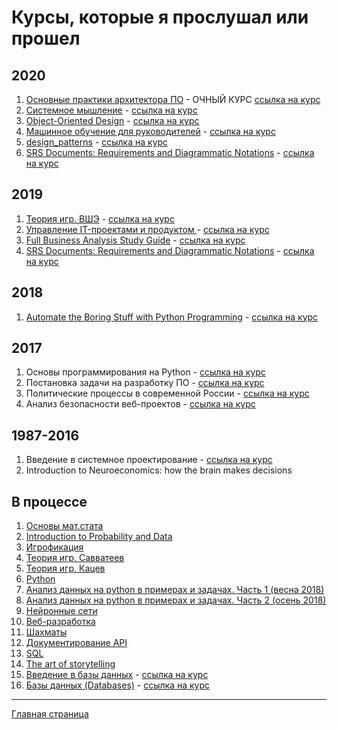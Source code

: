 <!-- Yandex.Metrika counter -->
<script type="text/javascript" >
   (function(m,e,t,r,i,k,a){m[i]=m[i]||function(){(m[i].a=m[i].a||[]).push(arguments)};
   m[i].l=1*new Date();k=e.createElement(t),a=e.getElementsByTagName(t)[0],k.async=1,k.src=r,a.parentNode.insertBefore(k,a)})
   (window, document, "script", "https://mc.yandex.ru/metrika/tag.js", "ym");

   ym(54428956, "init", {
        clickmap:true,
        trackLinks:true,
        accurateTrackBounce:true,
        webvisor:true
   });
</script>
<noscript><div><img src="https://mc.yandex.ru/watch/54428956" style="position:absolute; left:-9999px;" alt="" /></div></noscript>
<!-- /Yandex.Metrika counter -->

# Курсы, которые я прослушал или прошел

## 2020
1. [Основные практики архитектора ПО](desc/ARC-001.md) - ОЧНЫЙ КУРС [ссылка на курс](https://www.luxoft-training.ru/kurs/klyuchevye_praktiki_arhitektora_po.html)
2. [Системное мышление](desc/sys_think.md) - [ссылка на курс](https://www.coursera.org/learn/system-thinking/home/welcome)
3. [Object-Oriented Design](desc/obj_oriented_design.md) - [ссылка на курс](https://www.coursera.org/learn/object-oriented-design)
4. [Машинное обучение для руководителей](desc/ML_managers.md) - [ссылка на курс](https://www.coursera.org/learn/mashinnoye-obucheniye-dlya-rukovoditeley)
5. [design_patterns](desc/design_patterns.md) - [ссылка на курс](https://www.coursera.org/learn/design-patterns)
6. [SRS Documents: Requirements and Diagrammatic Notations](desc/SRSDocument.md) - [ссылка на курс](https://www.coursera.org/learn/srs-documents-requirements/)


## 2019
1. [Теория игр. ВШЭ](desc/GameTheoryHSE.md) - [ссылка на курс](https://www.coursera.org/learn/game-theory)
2. [Управление IT-проектами и продуктом ](desc/ProductMng.md) - [ссылка на курс](https://youtu.be/bVJSwGJolSs)
3. [Full Business Analysis Study Guide](desc/BA.md) - [ссылка на курс](https://www.udemy.com/course/business-analysis-study-guide/)
4. [SRS Documents: Requirements and Diagrammatic Notations](desc/SRS_Documents.md) - [ссылка на курс](https://www.coursera.org/learn/srs-documents-requirements)

## 2018
1. [Automate the Boring Stuff with Python Programming](desc/BoringStuff.md) - [ссылка на курс](https://www.udemy.com/automate/)

## 2017
1. Основы программирования на Python - [ссылка на курс](https://www.coursera.org/learn/python-osnovy-programmirovaniya)
2. Постановка задачи на разработку ПО - [ссылка на курс](https://stepik.org/course/1128/)
3. Политические процессы в современной России - [ссылка на курс](https://stepik.org/course/132)
4. Анализ безопасности веб-проектов - [ссылка на курс](https://stepik.org/course/127)

## 1987-2016
1. Введение в системное проектирование - [ссылка на курс](https://www.coursera.org/learn/systems-engineering)
2. Introduction to Neuroeconomics: how the brain makes decisions

## В процессе
1. [Основы мат.стата](https://stepik.org/course/76/)
2. [Introduction to Probability and Data](https://www.coursera.org/learn/probability-intro/home/welcome)
3. [Игрофикация](https://stepik.org/course/50391/syllabus)
4. [Теория игр, Савватеев](https://www.youtube.com/playlist?list=PLlx2izuC9gjj4crXUkw2luo8JfNCfmbkn)
5. [Теория игр, Кацев](https://www.youtube.com/watch?v=DCsw0R0F6cU&list=PLlb7e2G7aSpQVM2Q2_31gb58sWdhmxmAQ)
6. [Python](https://www.youtube.com/playlist?list=PLlb7e2G7aSpQhNphPSpcO4daaRPeVstku)
7. [Анализ данных на python в примерах и задачах. Часть 1 (весна 2018)](https://www.youtube.com/playlist?list=PLlb7e2G7aSpRb95_Wi7lZ-zA6fOjV3_l7)
8. [Анализ данных на python в примерах и задачах. Часть 2 (осень 2018)](https://www.youtube.com/playlist?list=PLlb7e2G7aSpT1ntsozWmWJ4kGUsUs141Y)
9. [Нейронные сети](https://stepik.org/course/50352)
10. [Веб-разработка](https://stepik.org/course/154)
12. [Шахматы](https://www.udemy.com/live-chess-playthrough-intermediate/)
13. [Документирование API](https://github.com/docops-hq/learnapidoc-ru)
14. [SQL](https://stepik.org/course/551)
15. [The art of storytelling](https://www.khanacademy.org/partner-content/pixar/storytelling/)
17. [Введение в базы данных]() - [ссылка на курс](https://stepik.org/course/1240/syllabus)
18. [Базы данных (Databases)]() - [ссылка на курс](https://www.coursera.org/learn/data-bases-intr/)

---
[Главная страница](/../)

